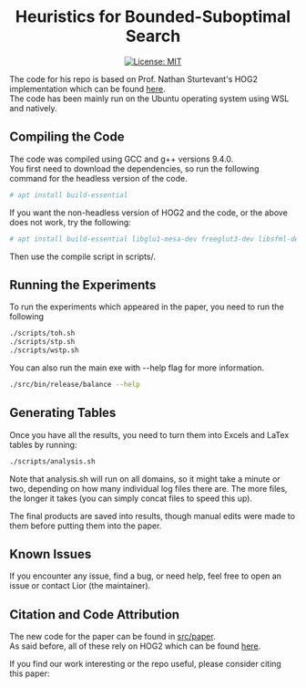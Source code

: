 <h1 align="center">Heuristics for Bounded-Suboptimal Search</h1>
<p align="center">
  <a href=""><img alt="License: MIT" src="https://img.shields.io/badge/License-MIT-yellow.svg"></a>
</p>

The code for his repo is based on Prof. Nathan Sturtevant's HOG2 implementation which can be
found [here](https://github.com/nathansttt/hog2). <br/>
The code has been mainly run on the Ubuntu operating system using WSL and natively. <br/>

## Compiling the Code
The code was compiled using GCC and g++ versions 9.4.0. <br/>
You first need to download the dependencies, so run the following command for the headless version of the code.

```sh
# apt install build-essential
```

If you want the non-headless version of HOG2 and the code, or the above does not work, try the following:

```sh
# apt install build-essential libglu1-mesa-dev freeglut3-dev libsfml-dev
```

Then use the compile script in scripts/.

## Running the Experiments
To run the experiments which appeared in the paper, you need to run the following 

```sh
./scripts/toh.sh
./scripts/stp.sh
./scripts/wstp.sh
```
You can also run the main exe with --help flag for more information. 

```sh
./src/bin/release/balance --help
```


## Generating Tables

Once you have all the results, you need to turn them into Excels and LaTex tables by running:

```sh
./scripts/analysis.sh
```

Note that analysis.sh will run on all domains, so it might take a minute or two, depending on how many individual log files there are. The more files, the longer it takes (you can simply concat files to speed this up).

The final products are saved into results, though manual edits were made to them before putting them into the paper.

## Known Issues
If you encounter any issue, find a bug, or need help, feel free to open an issue or contact Lior (the maintainer).

## Citation and Code Attribution
The new code for the paper can be found in
[src/paper]().<br/>
As said before, all of these rely on HOG2 which can be found [here](https://github.com/nathansttt/hog2). 

If you find our work interesting or the repo useful, please consider citing this paper:
